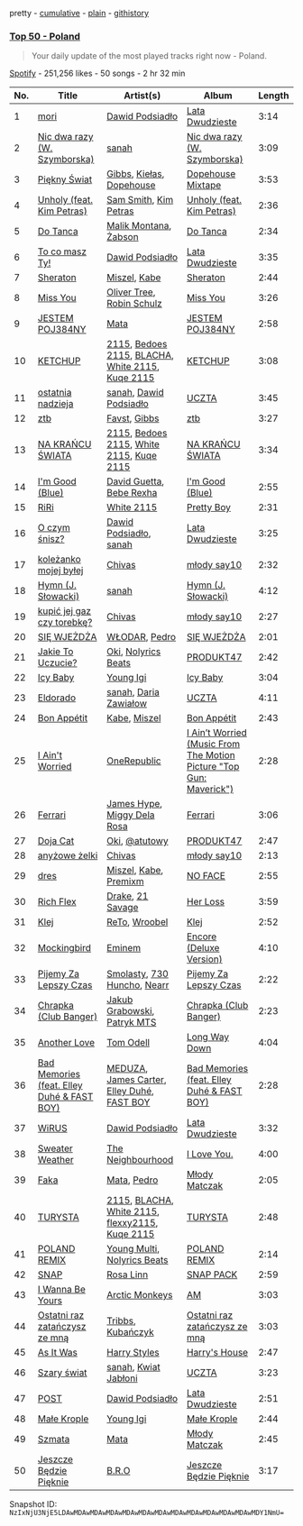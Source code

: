 pretty - [cumulative](/playlists/cumulative/37i9dQZEVXbN6itCcaL3Tt.md) - [plain](/playlists/plain/37i9dQZEVXbN6itCcaL3Tt) - [githistory](https://github.githistory.xyz/mackorone/spotify-playlist-archive/blob/main/playlists/plain/37i9dQZEVXbN6itCcaL3Tt)

### [Top 50 \- Poland](https://open.spotify.com/playlist/37i9dQZEVXbN6itCcaL3Tt)

> Your daily update of the most played tracks right now \- Poland.

[Spotify](https://open.spotify.com/user/spotify) - 251,256 likes - 50 songs - 2 hr 32 min

| No. | Title | Artist(s) | Album | Length |
|---|---|---|---|---|
| 1 | [mori](https://open.spotify.com/track/2yxPqxHbj1L7vrCpHLtAcG) | [Dawid Podsiadło](https://open.spotify.com/artist/6EB8VE9f7Ut6NOgviN6gDW) | [Lata Dwudzieste](https://open.spotify.com/album/3uRGqDcXI9lulUpYZ3ZFvj) | 3:14 |
| 2 | [Nic dwa razy \(W\. Szymborska\)](https://open.spotify.com/track/6C5A0xV8tvW8NqzLUb2xt1) | [sanah](https://open.spotify.com/artist/0TMvoNR0AIJV138mHY6jdE) | [Nic dwa razy \(W\. Szymborska\)](https://open.spotify.com/album/3gZB6h09sZvWlhzZaqtf6t) | 3:09 |
| 3 | [Piękny Świat](https://open.spotify.com/track/3f9Ugg030LDe0p6ospTORC) | [Gibbs](https://open.spotify.com/artist/1T4HxOYolAEb5PadIVKdWZ), [Kiełas](https://open.spotify.com/artist/0mnfjy5rfAQk4dFCiKeaAI), [Dopehouse](https://open.spotify.com/artist/1jGFwoIhmjGm0VMXTsi3dN) | [Dopehouse Mixtape](https://open.spotify.com/album/6ELqUBxrTSFFjaTratUXMI) | 3:53 |
| 4 | [Unholy \(feat\. Kim Petras\)](https://open.spotify.com/track/3nqQXoyQOWXiESFLlDF1hG) | [Sam Smith](https://open.spotify.com/artist/2wY79sveU1sp5g7SokKOiI), [Kim Petras](https://open.spotify.com/artist/3Xt3RrJMFv5SZkCfUE8C1J) | [Unholy \(feat\. Kim Petras\)](https://open.spotify.com/album/0gX9tkL5njRax8ymWcXARi) | 2:36 |
| 5 | [Do Tanca](https://open.spotify.com/track/4nv5o5Xo4ySBaIVnXr75Xs) | [Malik Montana](https://open.spotify.com/artist/1Kjs5u8GQf6zCFdTj6SI9E), [Żabson](https://open.spotify.com/artist/0QR764k0D36npmTMWx5bft) | [Do Tanca](https://open.spotify.com/album/1ALPpmj1jQP88ynngg9wtJ) | 2:34 |
| 6 | [To co masz Ty!](https://open.spotify.com/track/5GdFPcbGDQqtbVO2jl6Ez5) | [Dawid Podsiadło](https://open.spotify.com/artist/6EB8VE9f7Ut6NOgviN6gDW) | [Lata Dwudzieste](https://open.spotify.com/album/3uRGqDcXI9lulUpYZ3ZFvj) | 3:35 |
| 7 | [Sheraton](https://open.spotify.com/track/1t33hewgrIxkdnzOgscAN8) | [Miszel](https://open.spotify.com/artist/726tAAHoBnNpFvjHLZHsN4), [Kabe](https://open.spotify.com/artist/4Q3xLVaD2uBZGVxmCYuSkt) | [Sheraton](https://open.spotify.com/album/6oea85vGtHNTZeIMxpcecb) | 2:44 |
| 8 | [Miss You](https://open.spotify.com/track/73vIOb4Q7YN6HeJTbscRx5) | [Oliver Tree](https://open.spotify.com/artist/6TLwD7HPWuiOzvXEa3oCNe), [Robin Schulz](https://open.spotify.com/artist/3t5xRXzsuZmMDkQzgOX35S) | [Miss You](https://open.spotify.com/album/32G4vFNwLJQjpzkOoGEUUo) | 3:26 |
| 9 | [JESTEM POJ384NY](https://open.spotify.com/track/4lPAZiTJbaQ4irMzcq0GOU) | [Mata](https://open.spotify.com/artist/0MIG6gMcQTSvFbKvUwK0id) | [JESTEM POJ384NY](https://open.spotify.com/album/0z8cYvhL11Txp6qF1MojKc) | 2:58 |
| 10 | [KETCHUP](https://open.spotify.com/track/23GIMk2WNqdSxe93u3eOmm) | [2115](https://open.spotify.com/artist/3rnzk5HZE15IjAp0yiP41m), [Bedoes 2115](https://open.spotify.com/artist/0LX2VNf5w4iOHW1yyIqb74), [BLACHA](https://open.spotify.com/artist/71tiWMKZ5wpl6E0BdwVQza), [White 2115](https://open.spotify.com/artist/4nPxrGG7k7aEKmNLsfX4cd), [Kuqe 2115](https://open.spotify.com/artist/2FtYzWBUVhZ2vfy8S207Zf) | [KETCHUP](https://open.spotify.com/album/3tayt2Q0PZdnJCVKLLWYvn) | 3:08 |
| 11 | [ostatnia nadzieja](https://open.spotify.com/track/2KTfSSKBBfMLXwDqrtoOE5) | [sanah](https://open.spotify.com/artist/0TMvoNR0AIJV138mHY6jdE), [Dawid Podsiadło](https://open.spotify.com/artist/6EB8VE9f7Ut6NOgviN6gDW) | [UCZTA](https://open.spotify.com/album/7G9ImTT4M1vC44tkVgtdQz) | 3:45 |
| 12 | [ztb](https://open.spotify.com/track/3NI7tfqky48mPo9KUxK4RI) | [Favst](https://open.spotify.com/artist/16TsNPlesuA1R9kPLS6nta), [Gibbs](https://open.spotify.com/artist/1T4HxOYolAEb5PadIVKdWZ) | [ztb](https://open.spotify.com/album/4yHA2yzXi7CrdsaXE9Kw8V) | 3:27 |
| 13 | [NA KRAŃCU ŚWIATA](https://open.spotify.com/track/0kUovjkI9T6kALiYC7V8ZS) | [2115](https://open.spotify.com/artist/3rnzk5HZE15IjAp0yiP41m), [Bedoes 2115](https://open.spotify.com/artist/0LX2VNf5w4iOHW1yyIqb74), [White 2115](https://open.spotify.com/artist/4nPxrGG7k7aEKmNLsfX4cd), [Kuqe 2115](https://open.spotify.com/artist/2FtYzWBUVhZ2vfy8S207Zf) | [NA KRAŃCU ŚWIATA](https://open.spotify.com/album/2XhtHfrkflnPxCf2L1fjrj) | 3:34 |
| 14 | [I'm Good \(Blue\)](https://open.spotify.com/track/4uUG5RXrOk84mYEfFvj3cK) | [David Guetta](https://open.spotify.com/artist/1Cs0zKBU1kc0i8ypK3B9ai), [Bebe Rexha](https://open.spotify.com/artist/64M6ah0SkkRsnPGtGiRAbb) | [I'm Good \(Blue\)](https://open.spotify.com/album/7M842DMhYVALrXsw3ty7B3) | 2:55 |
| 15 | [RiRi](https://open.spotify.com/track/5YvL3ytkusKcM5ozxD9fKN) | [White 2115](https://open.spotify.com/artist/4nPxrGG7k7aEKmNLsfX4cd) | [Pretty Boy](https://open.spotify.com/album/01S7gAvH21k1qlD2jilmPQ) | 2:31 |
| 16 | [O czym śnisz?](https://open.spotify.com/track/3DT74w83RPPACZ2TvqX5PY) | [Dawid Podsiadło](https://open.spotify.com/artist/6EB8VE9f7Ut6NOgviN6gDW), [sanah](https://open.spotify.com/artist/0TMvoNR0AIJV138mHY6jdE) | [Lata Dwudzieste](https://open.spotify.com/album/3uRGqDcXI9lulUpYZ3ZFvj) | 3:25 |
| 17 | [koleżanko mojej byłej](https://open.spotify.com/track/5NbxvSCL1xLqqWLqG6LjwE) | [Chivas](https://open.spotify.com/artist/1fZAAHNWdSM5gqbi9o5iEA) | [młody say10](https://open.spotify.com/album/4r0SGmxQ5XgR5nGyyOiO91) | 2:32 |
| 18 | [Hymn \(J\. Słowacki\)](https://open.spotify.com/track/6a72YcZLJ89RBgNDIzoCso) | [sanah](https://open.spotify.com/artist/0TMvoNR0AIJV138mHY6jdE) | [Hymn \(J\. Słowacki\)](https://open.spotify.com/album/01eNsaiROSXS0iVx5nTzLr) | 4:12 |
| 19 | [kupić jej gaz czy torebkę?](https://open.spotify.com/track/1J3rvvPqfplUP3w1y9y8In) | [Chivas](https://open.spotify.com/artist/1fZAAHNWdSM5gqbi9o5iEA) | [młody say10](https://open.spotify.com/album/4r0SGmxQ5XgR5nGyyOiO91) | 2:27 |
| 20 | [SIĘ WJEŻDŻA](https://open.spotify.com/track/2yEWVnp65tTXSrRW03IqXs) | [WŁODAR](https://open.spotify.com/artist/1H8lEfbUpbcXWFqbW9BMro), [Pedro](https://open.spotify.com/artist/2LI7lXaNJU420lffFWJUcT) | [SIĘ WJEŻDŻA](https://open.spotify.com/album/4gdA2bLBvDoTq5ymkn8rP0) | 2:01 |
| 21 | [Jakie To Uczucie?](https://open.spotify.com/track/1SDoIIjDCFjJuglM7qbIqf) | [Oki](https://open.spotify.com/artist/1oxn6cQ37twQ7yGnlE3ETd), [Nolyrics Beats](https://open.spotify.com/artist/4z9oiedO8ugGNpfbJcg0iq) | [PRODUKT47](https://open.spotify.com/album/2XfYRBRUaesCsBix9jYEwn) | 2:42 |
| 22 | [Icy Baby](https://open.spotify.com/track/0jKcH3yy2WkclbjFmSVHrd) | [Young Igi](https://open.spotify.com/artist/1yq2JzsqbzFbJ1B7wGOXLc) | [Icy Baby](https://open.spotify.com/album/3C5JkuuBRS8bk2pYGCcdrK) | 3:04 |
| 23 | [Eldorado](https://open.spotify.com/track/3YqafSKCCazkxZUdO23iWf) | [sanah](https://open.spotify.com/artist/0TMvoNR0AIJV138mHY6jdE), [Daria Zawiałow](https://open.spotify.com/artist/0tdKRrbItnLj40yUFi23jx) | [UCZTA](https://open.spotify.com/album/7G9ImTT4M1vC44tkVgtdQz) | 4:11 |
| 24 | [Bon Appétit](https://open.spotify.com/track/1QyE2CErzEoDLRFRsSIC0N) | [Kabe](https://open.spotify.com/artist/4Q3xLVaD2uBZGVxmCYuSkt), [Miszel](https://open.spotify.com/artist/726tAAHoBnNpFvjHLZHsN4) | [Bon Appétit](https://open.spotify.com/album/6NoeLkKHNGMXCsSJPP29DA) | 2:43 |
| 25 | [I Ain't Worried](https://open.spotify.com/track/4h9wh7iOZ0GGn8QVp4RAOB) | [OneRepublic](https://open.spotify.com/artist/5Pwc4xIPtQLFEnJriah9YJ) | [I Ain’t Worried \(Music From The Motion Picture "Top Gun: Maverick"\)](https://open.spotify.com/album/04PEOM6kIEeq9lRp1asNP2) | 2:28 |
| 26 | [Ferrari](https://open.spotify.com/track/4zN21mbAuaD0WqtmaTZZeP) | [James Hype](https://open.spotify.com/artist/43BxCL6t4c73BQnIJtry5v), [Miggy Dela Rosa](https://open.spotify.com/artist/45ruzGUmIr8WLjLOPJ9mGU) | [Ferrari](https://open.spotify.com/album/6moZ4sNThthUAwCklyuPY8) | 3:06 |
| 27 | [Doja Cat](https://open.spotify.com/track/5GqUS2hyZj73WXpIamn5gA) | [Oki](https://open.spotify.com/artist/1oxn6cQ37twQ7yGnlE3ETd), [@atutowy](https://open.spotify.com/artist/53UpeT3katrOaJmhSiRp2a) | [PRODUKT47](https://open.spotify.com/album/2XfYRBRUaesCsBix9jYEwn) | 2:47 |
| 28 | [anyżowe żelki](https://open.spotify.com/track/2qqiGxy47FbviXuPW7crUH) | [Chivas](https://open.spotify.com/artist/1fZAAHNWdSM5gqbi9o5iEA) | [młody say10](https://open.spotify.com/album/4r0SGmxQ5XgR5nGyyOiO91) | 2:13 |
| 29 | [dres](https://open.spotify.com/track/15TrHBCTobTCJ4ojq9mABc) | [Miszel](https://open.spotify.com/artist/726tAAHoBnNpFvjHLZHsN4), [Kabe](https://open.spotify.com/artist/4Q3xLVaD2uBZGVxmCYuSkt), [Premixm](https://open.spotify.com/artist/08AkoNEWCc8MeFeONaqAKI) | [NO FACE](https://open.spotify.com/album/2d1hxwcJ7FPkZzEToQ0eB7) | 2:55 |
| 30 | [Rich Flex](https://open.spotify.com/track/1bDbXMyjaUIooNwFE9wn0N) | [Drake](https://open.spotify.com/artist/3TVXtAsR1Inumwj472S9r4), [21 Savage](https://open.spotify.com/artist/1URnnhqYAYcrqrcwql10ft) | [Her Loss](https://open.spotify.com/album/5MS3MvWHJ3lOZPLiMxzOU6) | 3:59 |
| 31 | [Klej](https://open.spotify.com/track/17KqatlEaJPfxlZI6i0PRF) | [ReTo](https://open.spotify.com/artist/6QfFTZJHFSe9Xyes6DkAli), [Wroobel](https://open.spotify.com/artist/1ulO81VOUFqMTv0suMjXOS) | [Klej](https://open.spotify.com/album/1ipi6D1WvsHXSZSTrWYmER) | 2:52 |
| 32 | [Mockingbird](https://open.spotify.com/track/561jH07mF1jHuk7KlaeF0s) | [Eminem](https://open.spotify.com/artist/7dGJo4pcD2V6oG8kP0tJRR) | [Encore \(Deluxe Version\)](https://open.spotify.com/album/1kTlYbs28MXw7hwO0NLYif) | 4:10 |
| 33 | [Pijemy Za Lepszy Czas](https://open.spotify.com/track/032CWjRKDdkVHAsrdgOj1w) | [Smolasty](https://open.spotify.com/artist/5GwdnlZaSwKpHmjcAijATP), [730 Huncho](https://open.spotify.com/artist/7li6R0hKFXu7496e0Yialv), [Nearr](https://open.spotify.com/artist/5qgvgbyv6g7BULhgas4QIy) | [Pijemy Za Lepszy Czas](https://open.spotify.com/album/7ev2BtFyL6h0hBOU5igPyb) | 2:22 |
| 34 | [Chrapka \(Club Banger\)](https://open.spotify.com/track/0X5YgjhWUC46sbwB9JBNRO) | [Jakub Grabowski](https://open.spotify.com/artist/7ijCBGjbf8jByDrau9SAmt), [Patryk MTS](https://open.spotify.com/artist/4M45bWSgfGzDGIG81IsoOJ) | [Chrapka \(Club Banger\)](https://open.spotify.com/album/30TecAyIrsxGx0tBnlCzvN) | 2:23 |
| 35 | [Another Love](https://open.spotify.com/track/7jtQIBanIiJOMS6RyCx6jZ) | [Tom Odell](https://open.spotify.com/artist/2txHhyCwHjUEpJjWrEyqyX) | [Long Way Down](https://open.spotify.com/album/0KGBW1MQtC2aFPCDUdAkdJ) | 4:04 |
| 36 | [Bad Memories \(feat\. Elley Duhé & FAST BOY\)](https://open.spotify.com/track/3rb0tMq42WfggucPm0HHkA) | [MEDUZA](https://open.spotify.com/artist/0xRXCcSX89eobfrshSVdyu), [James Carter](https://open.spotify.com/artist/5344K3N7rx7kw1HjO8psuq), [Elley Duhé](https://open.spotify.com/artist/67MNhiAICFY6Pwc2YxCO0K), [FAST BOY](https://open.spotify.com/artist/56Qz2XwGj7FxnNKrfkWjnb) | [Bad Memories \(feat\. Elley Duhé & FAST BOY\)](https://open.spotify.com/album/44aG7QLYLGotCTlu5Fc2J7) | 2:28 |
| 37 | [WiRUS](https://open.spotify.com/track/46AOp2btoGZVXeKSQvsFbZ) | [Dawid Podsiadło](https://open.spotify.com/artist/6EB8VE9f7Ut6NOgviN6gDW) | [Lata Dwudzieste](https://open.spotify.com/album/3uRGqDcXI9lulUpYZ3ZFvj) | 3:32 |
| 38 | [Sweater Weather](https://open.spotify.com/track/2QjOHCTQ1Jl3zawyYOpxh6) | [The Neighbourhood](https://open.spotify.com/artist/77SW9BnxLY8rJ0RciFqkHh) | [I Love You.](https://open.spotify.com/album/4xkM0BwLM9H2IUcbYzpcBI) | 4:00 |
| 39 | [Faka](https://open.spotify.com/track/2Ei5fjJrwugA91fSaXsfA8) | [Mata](https://open.spotify.com/artist/0MIG6gMcQTSvFbKvUwK0id), [Pedro](https://open.spotify.com/artist/2LI7lXaNJU420lffFWJUcT) | [Młody Matczak](https://open.spotify.com/album/7vYR7oLh93zb38m880M8bd) | 2:05 |
| 40 | [TURYSTA](https://open.spotify.com/track/1A9coun3RG2nHmxAnajLYG) | [2115](https://open.spotify.com/artist/3rnzk5HZE15IjAp0yiP41m), [BLACHA](https://open.spotify.com/artist/71tiWMKZ5wpl6E0BdwVQza), [White 2115](https://open.spotify.com/artist/4nPxrGG7k7aEKmNLsfX4cd), [flexxy2115](https://open.spotify.com/artist/56znIsN2NyCMzIctR2xknQ), [Kuqe 2115](https://open.spotify.com/artist/2FtYzWBUVhZ2vfy8S207Zf) | [TURYSTA](https://open.spotify.com/album/4OeyU2KLcFH1OiljSDxUbZ) | 2:48 |
| 41 | [POLAND REMIX](https://open.spotify.com/track/39T93i8CEh1CGBYsBxBP90) | [Young Multi](https://open.spotify.com/artist/5CkZIA3WpaEFxp0wSjMzRI), [Nolyrics Beats](https://open.spotify.com/artist/4z9oiedO8ugGNpfbJcg0iq) | [POLAND REMIX](https://open.spotify.com/album/0q1mFxAxZIKC9lgQIAzjjj) | 2:14 |
| 42 | [SNAP](https://open.spotify.com/track/6zJejIfVYLgjud3lTk4DLB) | [Rosa Linn](https://open.spotify.com/artist/46xBNx0j6cwY6sD9LgMTm1) | [SNAP PACK](https://open.spotify.com/album/2nzuzJvr3yowqbPaYjEYof) | 2:59 |
| 43 | [I Wanna Be Yours](https://open.spotify.com/track/5XeFesFbtLpXzIVDNQP22n) | [Arctic Monkeys](https://open.spotify.com/artist/7Ln80lUS6He07XvHI8qqHH) | [AM](https://open.spotify.com/album/78bpIziExqiI9qztvNFlQu) | 3:03 |
| 44 | [Ostatni raz zatańczysz ze mną](https://open.spotify.com/track/7mJlWux2bUOGUFMyCeDU8R) | [Tribbs](https://open.spotify.com/artist/6iqDK7aHVlwGGgPmcdSK5L), [Kubańczyk](https://open.spotify.com/artist/76Uu7lnLuTOmH2eZsKZTan) | [Ostatni raz zatańczysz ze mną](https://open.spotify.com/album/1VgKMJgE2oTIExXLyvp1ub) | 3:03 |
| 45 | [As It Was](https://open.spotify.com/track/4Dvkj6JhhA12EX05fT7y2e) | [Harry Styles](https://open.spotify.com/artist/6KImCVD70vtIoJWnq6nGn3) | [Harry's House](https://open.spotify.com/album/5r36AJ6VOJtp00oxSkBZ5h) | 2:47 |
| 46 | [Szary świat](https://open.spotify.com/track/0IeTXtlaZaJ31r0TfPu6Gc) | [sanah](https://open.spotify.com/artist/0TMvoNR0AIJV138mHY6jdE), [Kwiat Jabłoni](https://open.spotify.com/artist/53l3yjX8ITilPIlCRsVKEB) | [UCZTA](https://open.spotify.com/album/7G9ImTT4M1vC44tkVgtdQz) | 3:23 |
| 47 | [POST](https://open.spotify.com/track/7u3Nx6lqDYahtcAZ3T2XeY) | [Dawid Podsiadło](https://open.spotify.com/artist/6EB8VE9f7Ut6NOgviN6gDW) | [Lata Dwudzieste](https://open.spotify.com/album/3uRGqDcXI9lulUpYZ3ZFvj) | 2:51 |
| 48 | [Małe Krople](https://open.spotify.com/track/6wkV4uyxWrfNim5QmLmQnp) | [Young Igi](https://open.spotify.com/artist/1yq2JzsqbzFbJ1B7wGOXLc) | [Małe Krople](https://open.spotify.com/album/3dD3hIgOhQo7zZph0rkhu6) | 2:44 |
| 49 | [Szmata](https://open.spotify.com/track/1BwnO14BpmoRjGt2lla75r) | [Mata](https://open.spotify.com/artist/0MIG6gMcQTSvFbKvUwK0id) | [Młody Matczak](https://open.spotify.com/album/7vYR7oLh93zb38m880M8bd) | 2:45 |
| 50 | [Jeszcze Będzie Pięknie](https://open.spotify.com/track/0IANgBgdiyhHg0gXdN8zdW) | [B.R.O](https://open.spotify.com/artist/1JsnraXeS2KK3dgwNR9ARf) | [Jeszcze Będzie Pięknie](https://open.spotify.com/album/6xIt4xgrninCqwBOscisnb) | 3:17 |

Snapshot ID: `NzIxNjU3NjE5LDAwMDAwMDAwMDAwMDAwMDAwMDAwMDAwMDAwMDAwMDAwMDAwMDY1NmU=`
